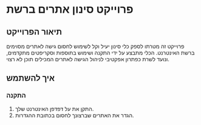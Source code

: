 # פרוייקט סינון אתרים ברשת

## תיאור הפרוייקט

פרוייקט זה מטרתו לספק כלי סינון יעיל וקל לשימוש לחסום גישה לאתרים מסוימים ברשת האינטרנט. הכלי מתבצע על ידי התקנה ושימוש בתוספות וסקריפטים מתקדמים, ונועד לשרת כפתרון אפקטיבי לניהול הגישה לאתרים המכילים תוכן לא רצוי.

## איך להשתמש

### התקנה

1. התקן את  על דפדפן האינטרנט שלך.
2. הגדר את האתרים שברצונך לחסום בכתובת ההגדרות.
